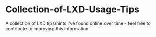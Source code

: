 # Collection-of-LXD-Usage-Tips
A collection of LXD tips/hints I've found online over time - feel free to contribute to improving this information
